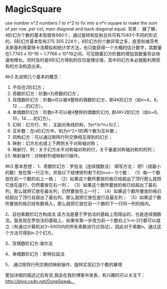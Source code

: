 # MagicSquare
use number n^2 numbers 1 to n^2 to fix into a n*n square to make the sum of per row ,per col, main diagonal and back diagonal equal.
背景：
据了解，4阶幻方个数的基本型就有880个，通过旋转和反射总共可有7040个不同的形式的，5阶幻方基本型有275 305 224个，6阶幻方的个数非常之多，皮恩和维茨考夫斯基利用蒙特卡洛模拟和统计学方法，也只能获得一个大概的估计数字，其数量在1.7743 x 10^19 ~ 1.7766 x 10^19之间，可见随着幻方阶数的增加其数量将会快速地增长。同时及时是6阶幻方得到的仅仅是理论值，其中的幻方未必就能利用现有的方法构造出来。


#h3 先说明几个基本的概念：
1)	不存在2阶幻方；
2)	奇数阶幻方：阶数n为奇数的幻方；
3)	双偶数阶幻方：阶数n可以被4整除的偶数阶幻方，即4K阶幻方（如n=4，8，12 ……的幻方）。
4)	单偶数阶幻方：阶数n不可以被4整除的偶数阶幻方, 即4K+2阶幻方（如n=6，10，14……的幻方）。
5)	幻和：幻方行、列 、主副对角线的和，为n*(n*n+1)/2；
6)	互补数：在n阶幻方中，和为n^2+1的两个数为互补数；
7)	同构幻方：可以通过矩阵行列交换相互得到的幻方；
8)	映射：幻方左右或上下两侧关于对称轴对称；
9)	映射行、列：关于幻方水平对称轴对称的行，关于垂直对称轴对称的的列；
10)	映射操作：对映射列或映射行操作。

#h3 基本思想：
1、奇数阶幻方：罗伯法（连续摆数法）
  填写方法：
把1（或最小的数）放在第一行正中，并按以下规律排列剩下的(n×n－1)个数：
（1）每一个数放在前一个数的右上一格；
（2）如果这个数所要放的格已经超出了顶行那么就把它放在底行，仍然要放在右一列；
（3）如果这个数所要放的格已经超出了最右列，那么就把它放在最左列，仍然要放在上一行；
（4）如果这个数所要放的格已经超出了顶行且超出了最右列，那么就把它放在底行且最左列；
（5）如果这个数所要放的格已经有数填入，那么就把它放在前一个数的下一行同一列的格内。

2、自创素数阶幻方构成法
  该方法是基于罗伯法的基础上而得出的，也是连续摆数法。我发现在罗伯法的基础上，如果有第一步改为前一个数右上1~n-2行都可以成立（有通过计算机对3~5000内的所有素数进行过测试）。因此对于素数n，通过这个方法可得到n-2个幻方。

3、双偶数阶幻方:海尔法

4、单偶数阶幻方：斯特拉兹法

5、	通过矩阵行列交换的映射操作、旋转实现幻方个数的暴增

更加详细的描述之后有空,我会在我的博客中发表，有兴趣的可以关注下：http://blog.csdn.net/DoneSpeak。
